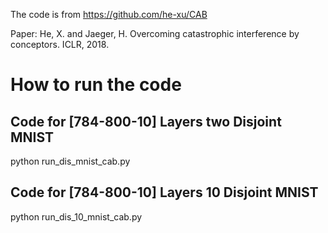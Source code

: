 The code is from https://github.com/he-xu/CAB

Paper: He, X. and Jaeger, H. Overcoming catastrophic interference by conceptors. ICLR, 2018.

# How to run the code

## Code for [784-800-10] Layers two Disjoint MNIST

python run_dis_mnist_cab.py

## Code for [784-800-10] Layers 10 Disjoint MNIST

python run_dis_10_mnist_cab.py
